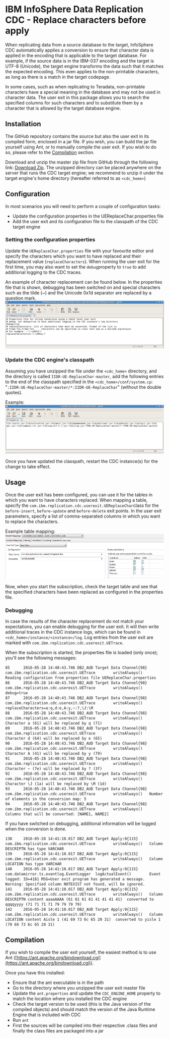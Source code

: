 # IBM InfoSphere Data Replication CDC - Replace characters before apply

When replicating data from a source database to the target, InfoSphere CDC automatically applies a conversion to ensure that character data is applied in the encoding that is applicable to the target database. For example, if the source data is in the IBM-037 encoding and the target is UTF-8 (Unicode), the target engine transforms the data such that it matches the expected encoding. This even applies to the non-printable characters, as long as there is a match in the target codepage.


In some cases, such as when replicating to Teradata, non-printable characters have a special meaning in the database and may not be used in character data. The user exit in this package allows you to search the specified columns for such characters and to substitute them by a character that is allowed by the target database engine.

## Installation
The GitHub repository contains the source but also the user exit in its compiled form, enclosed in a jar file. If you wish, you can build the jar file yourself using Ant, or to manually compile the user exit. If you wish to do so, please refer to the [Compilation](#compilation) section.

Download and unzip the master zip file from GitHub through the following link: [Download Zip](https://github.com/fketelaars/IIDR-UE-ReplaceChar/archive/master.zip). The unzipped directory can be placed anywhere on the server that runs the CDC target engine; we recommend to unzip it under the target engine's home directory (hereafter referred to as `<cdc_home>`)

## Configuration
In most scenarios you will need to perform a couple of configuration tasks:
- Update the configuration properties in the UEReplaceChar.properties file
- Add the user exit and its configuration file to the classpath of the CDC target engine

### Setting the configuration properties
Update the `UEReplaceChar.properties` file with your favourite editor and specify the characters which you want to have replaced and their replacement value (`replaceCharacters`). When running the user exit for the first time, you may also want to set the `debug`property to `true` to add additional logging to the CDC traces.

An example of character replacement can be found below. In the properties file that is shown, debugging has been switched on and special characters such as the tilde (~) and the Unicode 0x1d separator are replaced by a question mark.
![User Exit Properties](Documentation/images/UEReplaceChar_Properties.png)

### Update the CDC engine's classpath
Assuming you have unzipped the file under the `<cdc_home>` directory, and the directory is called `IIDR-UE-ReplaceChar-master`, add the following entries to the end of the classpath specified in the `<cdc_home>/conf/system.cp`: "`:IIDR-UE-ReplaceChar-master/*:IIDR-UE-ReplaceChar`" (without the double quotes).

Example:
 ![Update Classpath](Documentation/images/Update_Classpath.png)

Once you have updated the classpath, restart the CDC instance(s) for the change to take effect.

## Usage
Once the user exit has been configured, you can use it for the tables in which you want to have characters replaced. When mapping a table, specify the `com.ibm.replication.cdc.userexit.UEReplaceChar`class for the `before-insert`, `before-update` and `before-delete` exit points. In the user exit parameters, specify a list of comma-separated columns in which you want to replace the characters.

Example table mapping:
 ![Table Mapping User Exit](Documentation/images/Table_Mapping_User_Exit.png)


Now, when you start the subscription, check the target table and see that the specified characters have been replaced as configured in the properties file.

### Debugging
In case the results of the character replacement do not match your expectations, you can enable debugging for the user exit. It will then write additional traces in the CDC instance logs, which can be found in `<cdc_home>/instance/<instance>/log`. Log entries from the user exit are marked with `com.ibm.replication.cdc.userexit.UETrace`.

When the subscription is started, the properties file is loaded (only once); you'll see the following messages:

    85      2016-05-28 14:40:43.746 DB2_AUD Target Data Channel{98} com.ibm.replication.cdc.userexit.UETrace        writeAlways()   Reading configuration from properties file UEReplaceChar.properties
    86      2016-05-28 14:40:43.746 DB2_AUD Target Data Channel{98} com.ibm.replication.cdc.userexit.UETrace        writeAlways()   debug=true
    87      2016-05-28 14:40:43.746 DB2_AUD Target Data Channel{98} com.ibm.replication.cdc.userexit.UETrace        writeAlways()   replaceCharacters=a:q,d:e,A:y,~:?,\J:\M
    88      2016-05-28 14:40:43.746 DB2_AUD Target Data Channel{98} com.ibm.replication.cdc.userexit.UETrace        writeAlways()   Character a (61) will be replaced by q (71)
    89      2016-05-28 14:40:43.746 DB2_AUD Target Data Channel{98} com.ibm.replication.cdc.userexit.UETrace        writeAlways()   Character d (64) will be replaced by e (65)
    90      2016-05-28 14:40:43.746 DB2_AUD Target Data Channel{98} com.ibm.replication.cdc.userexit.UETrace        writeAlways()   Character A (41) will be replaced by y (79)
    91      2016-05-28 14:40:43.746 DB2_AUD Target Data Channel{98} com.ibm.replication.cdc.userexit.UETrace        writeAlways()   Character ~ (7e) will be replaced by ? (3f)
    92      2016-05-28 14:40:43.746 DB2_AUD Target Data Channel{98} com.ibm.replication.cdc.userexit.UETrace        writeAlways()   Character \J (1a) will be replaced by \M (1d)
    93      2016-05-28 14:40:43.746 DB2_AUD Target Data Channel{98} com.ibm.replication.cdc.userexit.UETrace        writeAlways()   Number of elements in the conversion map: 5
    94      2016-05-28 14:40:43.746 DB2_AUD Target Data Channel{98} com.ibm.replication.cdc.userexit.UETrace        writeAlways()   Columns that will be converted: [NAME1, NAME2]
 
If you have switched on debugging, additional information will be logged when the conversion is done.

    138     2016-05-28 14:41:10.017 DB2_AUD Target Apply:0{115}     com.ibm.replication.cdc.userexit.UETrace        writeAlways()   Column DESCRIPTN has type VARCHAR
    139     2016-05-28 14:41:10.017 DB2_AUD Target Apply:0{115}     com.ibm.replication.cdc.userexit.UETrace        writeAlways()   Column LOCATION has type VARCHAR
    140     2016-05-28 14:41:10.017 DB2_AUD Target Apply:0{115}     com.datamirror.ts.eventlog.EventLogger  logActualEvent()        Event logged: ID=4181 MSG=User exit program has generated a message. Warning: Specified column NOTEXIST not found, will be ignored.
    141     2016-05-28 14:41:10.017 DB2_AUD Target Apply:0{115}     com.ibm.replication.cdc.userexit.UETrace        writeAlways()   Column DESCRIPTN content aaaaAAAA (61 61 61 61 41 41 41 41)  converted to qqqqyyyy (71 71 71 71 79 79 79 79)
    142     2016-05-28 14:41:10.017 DB2_AUD Target Apply:0{115}     com.ibm.replication.cdc.userexit.UETrace        writeAlways()   Column LOCATION content Aisle 1 (41 69 73 6c 65 20 31)  converted to yisle 1 (79 69 73 6c 65 20 31)

## Compilation
If you wish to compile the user exit yourself, the easiest method is to use Ant ([https://ant.apache.org/bindownload.cgi](https://ant.apache.org/bindownload.cgi)). 


Once you have this installed:
- Ensure that the ant executable is in the path
- Go to the directory where you unzipped the user exit master file
- Update the `ant.properties` and update the `CDC_ENGINE_HOME` property to match the location where you installed the CDC engine
- Check the target version to be used (this is the Java version of the compiled objects) and should match the version of the Java Runtime Engine that is included with CDC
- Run `ant`
- First the sources will be compiled into their respective .class files and finally the class files are packaged into a jar 


